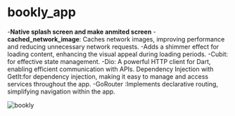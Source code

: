 # bookly_app
-**Native splash screen and make anmited screen**
-**cached_network_image**: Caches network images, improving performance and reducing unnecessary network requests.
-Adds a shimmer effect for loading content, enhancing the visual appeal during loading periods.
-Cubit: for effective state management.
-Dio: A powerful HTTP client for Dart, enabling efficient communication with APIs.
 Dependency Injection with GetIt:for dependency injection, making it easy to manage and access services throughout the app.
-GoRouter :Implements declarative routing, simplifying navigation within the app.



![bookly](https://github.com/mok7tar-22/bookly_app/assets/93128332/4418adea-09dc-46c2-a9c1-37485837f767)
